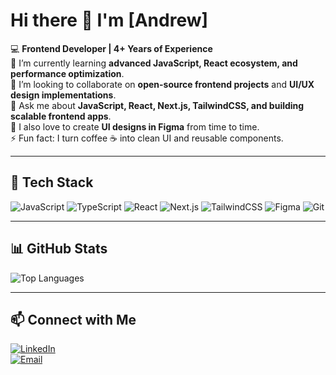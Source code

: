 # Hi there 👋 I'm [Andrew]

💻 **Frontend Developer | 4+ Years of Experience**  
🌱 I’m currently learning **advanced JavaScript, React ecosystem, and performance optimization**.  
👯 I’m looking to collaborate on **open-source frontend projects** and **UI/UX design implementations**.  
💬 Ask me about **JavaScript, React, Next.js, TailwindCSS, and building scalable frontend apps**.  
🎨 I also love to create **UI designs in Figma** from time to time.  
⚡ Fun fact: I turn coffee ☕ into clean UI and reusable components.  

---

## 🔧 Tech Stack
![JavaScript](https://img.shields.io/badge/JavaScript-ES6+-yellow?logo=javascript)
![TypeScript](https://img.shields.io/badge/TypeScript-blue?logo=typescript)
![React](https://img.shields.io/badge/React-20232A?logo=react&logoColor=61DAFB)
![Next.js](https://img.shields.io/badge/Next.js-black?logo=nextdotjs)
![TailwindCSS](https://img.shields.io/badge/TailwindCSS-38B2AC?logo=tailwind-css&logoColor=white)
![Figma](https://img.shields.io/badge/Figma-FF7262?logo=figma&logoColor=white)
![Git](https://img.shields.io/badge/Git-F05032?logo=git&logoColor=white)

---

## 📊 GitHub Stats
![Top Languages](https://github-readme-stats.vercel.app/api/top-langs/?username=waiyanminaung&layout=compact&theme=tokyonight)  

---

## 📫 Connect with Me
[![LinkedIn](https://img.shields.io/badge/LinkedIn-blue?logo=linkedin)](https://linkedin.com/in/dev-wyma)  
[![Email](https://img.shields.io/badge/Email-D14836?logo=gmail&logoColor=white)](mailto:info.wyma@gmail.com)  

